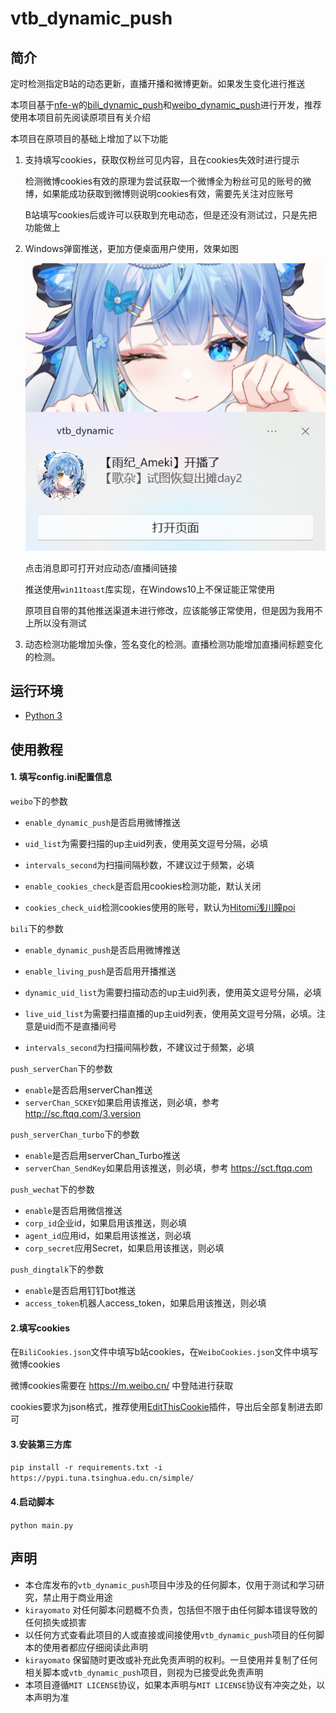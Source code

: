 # vtb_dynamic_push
## 简介

定时检测指定B站的动态更新，直播开播和微博更新。如果发生变化进行推送

本项目基于[nfe-w](https://github.com/nfe-w)的[bili_dynamic_push](https://github.com/nfe-w/bili_dynamic_push)和[weibo_dynamic_push](https://github.com/nfe-w/weibo_dynamic_push/)进行开发，推荐使用本项目前先阅读原项目有关介绍

本项目在原项目的基础上增加了以下功能

1. 支持填写cookies，获取仅粉丝可见内容，且在cookies失效时进行提示

    检测微博cookies有效的原理为尝试获取一个微博全为粉丝可见的账号的微博，如果能成功获取到微博则说明cookies有效，需要先关注对应账号

    B站填写cookies后或许可以获取到充电动态，但是还没有测试过，只是先把功能做上

2. Windows弹窗推送，更加方便桌面用户使用，效果如图

    ![推送示例](example.png)

    点击消息即可打开对应动态/直播间链接

    推送使用`win11toast`库实现，在Windows10上不保证能正常使用

    原项目自带的其他推送渠道未进行修改，应该能够正常使用，但是因为我用不上所以没有测试

3. 动态检测功能增加头像，签名变化的检测。直播检测功能增加直播间标题变化的检测。

## 运行环境

- [Python 3](https://www.python.org/)

## 使用教程

#### 1. 填写config.ini配置信息

`weibo`下的参数
- `enable_dynamic_push`是否启用微博推送

- `uid_list`为需要扫描的up主uid列表，使用英文逗号分隔，必填
- `intervals_second`为扫描间隔秒数，不建议过于频繁，必填
- `enable_cookies_check`是否启用cookies检测功能，默认关闭
- `cookies_check_uid`检测cookies使用的账号，默认为[Hitomi浅川瞳poi
](https://weibo.com/u/1794972577)

`bili`下的参数
- `enable_dynamic_push`是否启用微博推送

- `enable_living_push`是否启用开播推送

- `dynamic_uid_list`为需要扫描动态的up主uid列表，使用英文逗号分隔，必填

- `live_uid_list`为需要扫描直播的up主uid列表，使用英文逗号分隔，必填。注意是uid而不是直播间号
- `intervals_second`为扫描间隔秒数，不建议过于频繁，必填



`push_serverChan`下的参数

- `enable`是否启用serverChan推送
- `serverChan_SCKEY`如果启用该推送，则必填，参考 http://sc.ftqq.com/3.version

`push_serverChan_turbo`下的参数

- `enable`是否启用serverChan_Turbo推送
- `serverChan_SendKey`如果启用该推送，则必填，参考 https://sct.ftqq.com

`push_wechat`下的参数

- `enable`是否启用微信推送
- `corp_id`企业id，如果启用该推送，则必填
- `agent_id`应用id，如果启用该推送，则必填
- `corp_secret`应用Secret，如果启用该推送，则必填

`push_dingtalk`下的参数

- `enable`是否启用钉钉bot推送
- `access_token`机器人access_token，如果启用该推送，则必填

#### 2.填写cookies

在`BiliCookies.json`文件中填写b站cookies，在`WeiboCookies.json`文件中填写微博cookies

微博cookies需要在 https://m.weibo.cn/ 中登陆进行获取

cookies要求为json格式，推荐使用[EditThisCookie](https://chromewebstore.google.com/detail/editthiscookie/fngmhnnpilhplaeedifhccceomclgfbg)插件，导出后全部复制进去即可
#### 3.安装第三方库

`pip install -r requirements.txt -i https://pypi.tuna.tsinghua.edu.cn/simple/`

#### 4.启动脚本

`python main.py`

## 声明

- 本仓库发布的`vtb_dynamic_push`项目中涉及的任何脚本，仅用于测试和学习研究，禁止用于商业用途
- `kirayomato` 对任何脚本问题概不负责，包括但不限于由任何脚本错误导致的任何损失或损害
- 以任何方式查看此项目的人或直接或间接使用`vtb_dynamic_push`项目的任何脚本的使用者都应仔细阅读此声明
- `kirayomato` 保留随时更改或补充此免责声明的权利。一旦使用并复制了任何相关脚本或`vtb_dynamic_push`项目，则视为已接受此免责声明
- 本项目遵循`MIT LICENSE`协议，如果本声明与`MIT LICENSE`协议有冲突之处，以本声明为准